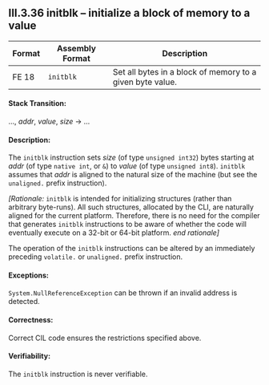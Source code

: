 ## III.3.36 initblk &ndash; initialize a block of memory to a value

 | Format | Assembly Format | Description
 | ---- | ---- | ----
 | FE 18 | `initblk` | Set all bytes in a block of memory to a given byte value.

#### Stack Transition:

&hellip;, _addr_, _value_, _size_ &rarr; &hellip;

#### Description:

The `initblk` instruction sets _size_ (of type `unsigned int32`) bytes starting at _addr_ (of type `native int`, or `&`) to _value_ (of type `unsigned int8`). `initblk` assumes that _addr_ is aligned to the natural size of the machine (but see the `unaligned.` prefix instruction).

_[Rationale:_ `initblk` is intended for initializing structures (rather than arbitrary byte-runs). All such structures, allocated by the CLI, are naturally aligned for the current platform. Therefore, there is no need for the compiler that generates `initblk` instructions to be aware of whether the code will eventually execute on a 32-bit or 64-bit platform. _end rationale]_

The operation of the `initblk` instructions can be altered by an immediately preceding `volatile.` or `unaligned.` prefix instruction.

#### Exceptions:

`System.NullReferenceException` can be thrown if an invalid address is detected.

#### Correctness:

Correct CIL code ensures the restrictions specified above.

#### Verifiability:

The `initblk` instruction is never verifiable.
